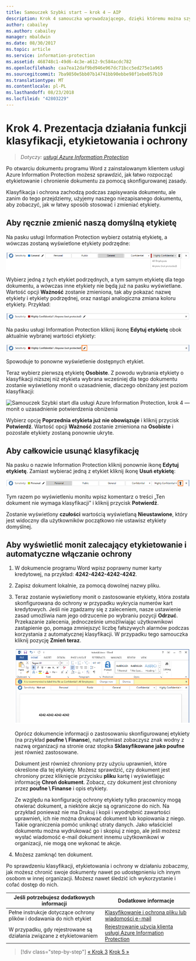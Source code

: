 ```yaml
---
title: Samouczek Szybki start — krok 4 — AIP
description: Krok 4 samouczka wprowadzającego, dzięki któremu można szybko wypróbować usługę Azure Information Protection — prezentacja działania funkcji etykietowania i ochrony.
author: cabailey
ms.author: cabailey
manager: mbaldwin
ms.date: 08/30/2017
ms.topic: article
ms.service: information-protection
ms.assetid: 468748c1-49d6-4c3e-a612-9c584acdc782
ms.openlocfilehash: caa7ea12daf9bd946e967dc71bcc5ed275e1a965
ms.sourcegitcommit: 7ba9850e5bb07b14741bb90ebbe98f1ebe057b10
ms.translationtype: MT
ms.contentlocale: pl-PL
ms.lasthandoff: 08/23/2018
ms.locfileid: "42803229"
---
```

# <a name="step-4-see-classification-labeling-and-protection-in-action"></a>Krok 4. Prezentacja działania funkcji klasyfikacji, etykietowania i ochrony 

>*Dotyczy: [usługi Azure Information Protection](https://azure.microsoft.com/pricing/details/information-protection)*

Po otwarciu dokumentu programu Word z zainstalowanym klientem usługi Azure Information Protection możesz sprawdzić, jak łatwo rozpocząć etykietowanie i chronienie dokumentu za pomocą skonfigurowanej zasady.

Klasyfikacja i ochrona zachodzą podczas zapisywania dokumentu, ale zanim do tego przejdziemy, użyjemy naszego niezapisanego dokumentu, aby zobaczyć, jak w łatwy sposób stosować i zmieniać etykiety.

## <a name="to-manually-change-our-default-label"></a>Aby ręcznie zmienić naszą domyślną etykietę

Na pasku usługi Information Protection wybierz ostatnią etykietę, a wówczas zostaną wyświetlone etykiety podrzędne:

![Samouczek Szybki start dla usługi Azure Information Protection, krok 4 — wybieranie etykiety podrzędnej](./media/info-protect-sub-labelsv2.png)

Wybierz jedną z tych etykiet podrzędnych, a tym samym etykietę dla tego dokumentu, a wówczas inne etykiety nie będą już na pasku wyświetlane. Wartość opcji **Ważność** zostanie zmieniona, tak aby pokazać nazwę etykiety i etykiety podrzędnej, oraz nastąpi analogiczna zmiana koloru etykiety. Przykład:

![Samouczek Szybki start dla usługi Azure Information Protection, krok 4 — wybrano etykietę podrzędną](./media/info-protect-sub-label-selectedv2.png)

Na pasku usługi Information Protection kliknij ikonę **Edytuj etykietę** obok aktualnie wybranej wartości etykiety:

![Samouczek Szybki start dla usługi Azure Information Protection, krok 4 — ikona Edytuj etykietę](./media/info-protect-edit-label-selectedv2.png)

Spowoduje to ponowne wyświetlenie dostępnych etykiet.

Teraz wybierz pierwszą etykietę **Osobiste**. Z powodu wybrania etykiety o klasyfikacji niższej niż etykieta wybrana wcześniej dla tego dokumentu zostanie wyświetlony monit o uzasadnienie, dlaczego obniżany jest poziom klasyfikacji:

![Samouczek Szybki start dla usługi Azure Information Protection, krok 4 — monit o uzasadnienie potwierdzenia obniżenia](./media/info-protect-lower-justification.png)

Wybierz opcję **Poprzednia etykieta już nie obowiązuje** i kliknij przycisk **Potwierdź**. Wartość opcji **Ważność** zostanie zmieniona na **Osobiste** i pozostałe etykiety zostaną ponownie ukryte.

## <a name="to-remove-the-classification-completely"></a>Aby całkowicie usunąć klasyfikację

Na pasku o nazwie Information Protection kliknij ponownie ikonę **Edytuj etykietę**. Zamiast wybierać jedną z etykiet kliknij ikonę **Usuń etykietę**:

![Samouczek Szybki start dla usługi Azure Information Protection, krok 4 — ikona usuwania](./media/delete-icon-from-personalv2.png)

Tym razem po wyświetleniu monitu wpisz komentarz o treści „Ten dokument nie wymaga klasyfikacji” i kliknij przycisk **Potwierdź**.  

Zostanie wyświetlony **czułości** wartością wyświetlaną **Nieustawione**, który jest widoczny dla użytkowników początkowo nie ustawisz etykiety domyślnej.

## <a name="to-see-a-recommendation-prompt-for-labeling-and-automatic-protection"></a>Aby wyświetlić monit zalecający etykietowanie i automatyczne włączanie ochrony

1. W dokumencie programu Word wpisz poprawny numer karty kredytowej, na przykład: **4242-4242-4242-4242**. 

2. Zapisz dokument lokalnie, za pomocą dowolnej nazwy pliku. 

3. Teraz zostanie wyświetlony monit o zastosowanie etykiety, która została skonfigurowana do ochrony w przypadku wykrycia numerów kart kredytowych. Jeśli nie zgadzamy się z zaleceniem, nasze ustawienie zasad umożliwia nam jego odrzucenie po wybraniu pozycji **Odrzuć**. Przekazanie zalecenia, jednocześnie umożliwiając użytkownikowi zastąpienie go, pomaga zmniejszyć liczbę fałszywych alarmów podczas korzystania z automatycznej klasyfikacji. W przypadku tego samouczka kliknij pozycję **Zmień teraz**.

    ![Samouczek Szybki start dla usługi Azure Information Protection, krok 4 — monit z zaleceniem klasyfikacji](./media/change-nowv2.png)

    Oprócz dokumencie informacji o zastosowaniu skonfigurowanej etykiety (na przykład **poufne \ Finanse**), natychmiast zobaczysz znak wodny z nazwą organizacji na stronie oraz stopka  **Sklasyfikowane jako poufne** jest również zastosowane. 

    Dokument jest również chroniony przy użyciu uprawnień, które określone dla tej etykiety. Możesz sprawdzić, czy dokument jest chroniony przez kliknięcie przycisku **pliku** kartę i wyświetlając informację **Chroń dokument**. Zobacz, czy dokument jest chroniony przez **poufne \ Finanse** i opis etykiety. 
    
    Ze względu na konfigurację ochrony etykiety tylko pracownicy mogą otwierać dokument, a niektóre akcje są ograniczone do nich. Na przykład ponieważ nie ma Drukuj i kopii i wyodrębnić zawartości uprawnień, ich nie można drukować dokument lub kopiowania z niego. Takie ograniczenia pomóc uniknąć utraty danych. Jako właściciel dokumentu można wydrukować go i skopiuj z niego, ale jeśli możesz wysłać wiadomość e-mail dokument innemu użytkownikowi w organizacji, nie mogą one wykonać te akcje.

4. Możesz zamknąć ten dokument.

Po sprawdzeniu klasyfikacji, etykietowania i ochrony w działaniu zobaczmy, jak możesz chronić swoje dokumenty nawet po udostępnieniu ich innym osobom w innej organizacji. Możesz nawet śledzić ich wykorzystanie i cofać dostęp do nich.

|Jeśli potrzebujesz dodatkowych informacji|Dodatkowe informacje|
|--------------------------------|--------------------------|
|Pełne instrukcje dotyczące ochrony plików i dodawania do nich etykiet |[Klasyfikowanie i ochrona pliku lub wiadomości e-mail](./rms-client/client-classify-protect.md)|
|W przypadku, gdy rejestrowane są działania związane z etykietowaniem |[Rejestrowanie użycia klienta usługi Azure Information Protection](./rms-client/client-admin-guide-files-and-logging.md#usage-logging-for-the-azure-information-protection-client)|


>[!div class="step-by-step"]
[&#171; Krok 3](infoprotect-tutorial-step3.md)
[Krok 5 &#187;](infoprotect-tutorial-step5.md)
